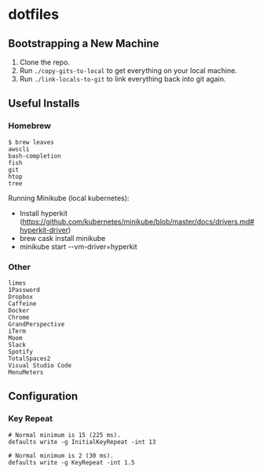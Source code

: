 # dotfiles

## Bootstrapping a New Machine

1. Clone the repo.
2. Run `./copy-gits-to-local` to get everything on your local machine.
3. Run `./link-locals-to-git` to link everything back into git again.

## Useful Installs

### Homebrew

```
$ brew leaves
awscli
bash-completion
fish
git
htop
tree
```

Running Minikube (local kubernetes):
- Install hyperkit (https://github.com/kubernetes/minikube/blob/master/docs/drivers.md#hyperkit-driver)
- brew cask install minikube
- minikube start --vm-driver=hyperkit

### Other

```
limes
1Password
Dropbox
Caffeine
Docker
Chrome
GrandPerspective
iTerm
Moom
Slack
Spotify
TotalSpaces2
Visual Studio Code
MenuMeters
```

## Configuration

### Key Repeat

```
# Normal minimum is 15 (225 ms).
defaults write -g InitialKeyRepeat -int 13

# Normal minimum is 2 (30 ms).
defaults write -g KeyRepeat -int 1.5
```
